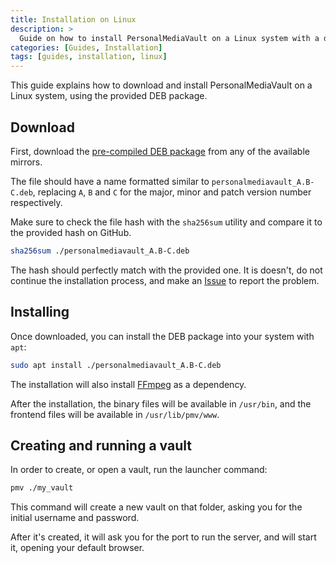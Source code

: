 ```yaml
---
title: Installation on Linux
description: >
  Guide on how to install PersonalMediaVault on a Linux system with a deb package
categories: [Guides, Installation]
tags: [guides, installation, linux]
---
```


This guide explains how to download and install PersonalMediaVault on a Linux system, using the provided DEB package.

## Download

First, download the [pre-compiled DEB package](https://github.com/AgustinSRG/PersonalMediaVault#linux-with-deb-package-support) from any of the available mirrors.

The file should have a name formatted similar to `personalmediavault_A.B-C.deb`, replacing `A`, `B` and `C` for the major, minor and patch version number respectively.

Make sure to check the file hash with the `sha256sum` utility and compare it to the provided hash on GitHub.

```sh
sha256sum ./personalmediavault_A.B-C.deb
```

The hash should perfectly match with the provided one. It is doesn't, do not continue the installation process, and make an [Issue](https://github.com/AgustinSRG/PersonalMediaVault/issues) to report the problem.

## Installing

Once downloaded, you can install the DEB package into your system with `apt`:

```sh
sudo apt install ./personalmediavault_A.B-C.deb
```

The installation will also install [FFmpeg](https://ffmpeg.org/) as a dependency.

After the installation, the binary files will be available in `/usr/bin`, and the frontend files will be available in `/usr/lib/pmv/www`.

## Creating and running a vault

In order to create, or open a vault, run the launcher command:

```sh
pmv ./my_vault
```

This command will create a new vault on that folder, asking you for the initial username and password.

After it's created, it will ask you for the port to run the server, and will start it, opening your default browser.
